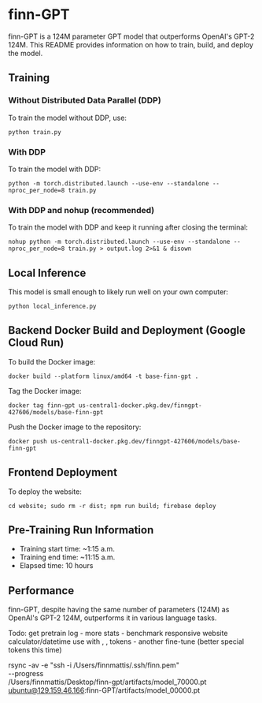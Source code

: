 # finn-GPT

finn-GPT is a 124M parameter GPT model that outperforms OpenAI's GPT-2 124M. This README provides information on how to train, build, and deploy the model.

## Training

### Without Distributed Data Parallel (DDP)

To train the model without DDP, use:

```
python train.py
```

### With DDP

To train the model with DDP:

```
python -m torch.distributed.launch --use-env --standalone --nproc_per_node=8 train.py
```

### With DDP and nohup (recommended)

To train the model with DDP and keep it running after closing the terminal:

```
nohup python -m torch.distributed.launch --use-env --standalone --nproc_per_node=8 train.py > output.log 2>&1 & disown
```

## Local Inference

This model is small enough to likely run well on your own computer:

```
python local_inference.py
```

## Backend Docker Build and Deployment (Google Cloud Run)

To build the Docker image:

```
docker build --platform linux/amd64 -t base-finn-gpt .
```

Tag the Docker image:

```
docker tag finn-gpt us-central1-docker.pkg.dev/finngpt-427606/models/base-finn-gpt
```

Push the Docker image to the repository:

```
docker push us-central1-docker.pkg.dev/finngpt-427606/models/base-finn-gpt
```

## Frontend Deployment

To deploy the website:

```
cd website; sudo rm -r dist; npm run build; firebase deploy
```

## Pre-Training Run Information

- Training start time: ~1:15 a.m.
- Training end time: ~11:15 a.m.
- Elapsed time: 10 hours

## Performance

finn-GPT, despite having the same number of parameters (124M) as OpenAI's GPT-2 124M, outperforms it in various language tasks.

Todo:
get pretrain log - more stats - benchmark
responsive website
calculator/datetime use with <calc>, <day>, <time> tokens - another fine-tune (better special tokens this time)

rsync -av -e "ssh -i /Users/finnmattis/.ssh/finn.pem" \
  --progress \
  /Users/finnmattis/Desktop/finn-gpt/artifacts/model_70000.pt \
  ubuntu@129.159.46.166:finn-GPT/artifacts/model_00000.pt
